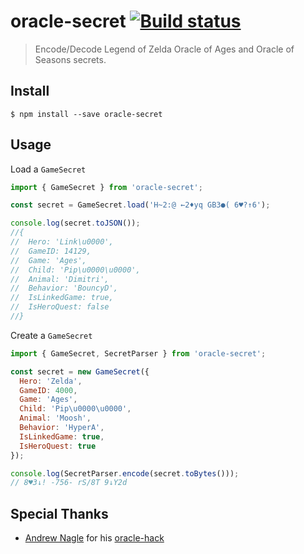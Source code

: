 # oracle-secret [![Build status](https://travis-ci.org/fweinb/oracle-secret.svg?branch=master)](https://travis-ci.org/fweinb/oracle-secret)

> Encode/Decode Legend of Zelda Oracle of Ages and Oracle of Seasons secrets.

## Install

```
$ npm install --save oracle-secret
```

## Usage

Load a `GameSecret`
```js
import { GameSecret } from 'oracle-secret';

const secret = GameSecret.load('H~2:@ ←2♦yq GB3●( 6♥?↑6');

console.log(secret.toJSON());
//{
//  Hero: 'Link\u0000',
//  GameID: 14129,
//  Game: 'Ages',
//  Child: 'Pip\u0000\u0000',
//  Animal: 'Dimitri',
//  Behavior: 'BouncyD',
//  IsLinkedGame: true,
//  IsHeroQuest: false
//}
```

Create a `GameSecret`
```js
import { GameSecret, SecretParser } from 'oracle-secret';

const secret = new GameSecret({
  Hero: 'Zelda',
  GameID: 4000,
  Game: 'Ages',
  Child: 'Pip\u0000\u0000',
  Animal: 'Moosh',
  Behavior: 'HyperA',
  IsLinkedGame: true,
  IsHeroQuest: true
});

console.log(SecretParser.encode(secret.toBytes()));
// 8♥3↓! -756- rS/8T 9↓Y2d
```

## Special Thanks
 * [Andrew Nagle](https://github.com/kabili207) for his [oracle-hack](https://github.com/kabili207/oracle-hack) 


